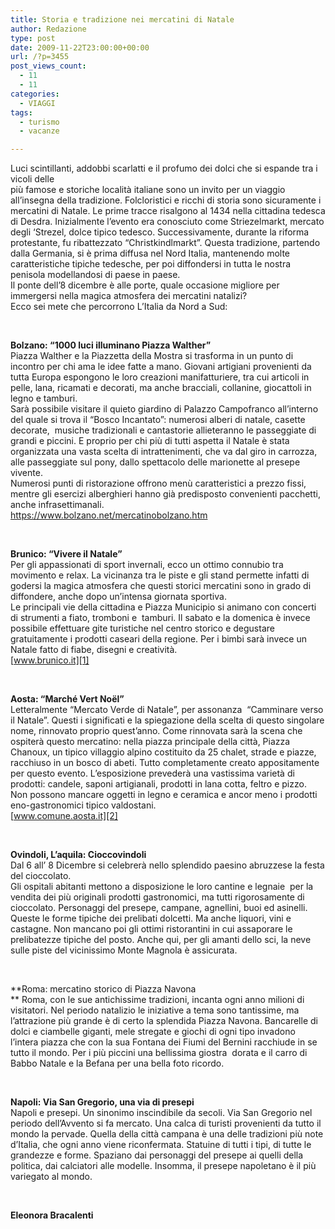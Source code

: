```yaml
---
title: Storia e tradizione nei mercatini di Natale
author: Redazione
type: post
date: 2009-11-22T23:00:00+00:00
url: /?p=3455
post_views_count:
  - 11
  - 11
categories:
  - VIAGGI
tags:
  - turismo
  - vacanze

---
```

Luci scintillanti, addobbi scarlatti e il profumo dei dolci che si espande tra i vicoli delle  
pi&ugrave; famose e storiche localit&agrave; italiane sono un invito per un viaggio all&#8217;insegna della tradizione. Folcloristici e ricchi di storia sono sicuramente i mercatini di Natale. Le prime tracce risalgono al 1434 nella cittadina tedesca di Desdra. Inizialmente l&#8217;evento era conosciuto come Striezelmarkt, mercato degli &#8216;Strezel, dolce tipico tedesco. Successivamente, durante la riforma protestante, fu ribattezzato &ldquo;Christkindlmarkt&rdquo;. Questa tradizione, partendo dalla Germania, si &egrave; prima diffusa nel Nord Italia, mantenendo molte caratteristiche tipiche tedesche, per poi diffondersi in tutta le nostra penisola modellandosi di paese in paese.  
Il ponte dell&#8217;8 dicembre &egrave; alle porte, quale occasione migliore per immergersi nella magica atmosfera dei mercatini natalizi?  
Ecco sei mete che percorrono L&#8217;Italia da Nord a Sud:

&nbsp;

**Bolzano: &ldquo;1000 luci illuminano Piazza Walther&rdquo;**  
Piazza Walther e la Piazzetta della Mostra si trasforma in un punto di incontro per chi ama le idee fatte a mano. Giovani artigiani provenienti da tutta Europa espongono le loro creazioni manifatturiere, tra cui articoli in pelle, lana, ricamati e decorati, ma anche bracciali, collanine, giocattoli in legno e tamburi.  
Sar&agrave; possibile visitare il quieto giardino di Palazzo Campofranco all&#8217;interno del quale si trova il &ldquo;Bosco Incantato&rdquo;: numerosi alberi di natale, casette decorate,&nbsp; musiche tradizionali e cantastorie allieteranno le passeggiate di grandi e piccini. E proprio per chi pi&ugrave; di tutti aspetta il Natale &egrave; stata organizzata una vasta scelta di intrattenimenti, che va dal giro in carrozza, alle passeggiate sul pony, dallo spettacolo delle marionette al presepe vivente.  
Numerosi punti di ristorazione offrono men&ugrave; caratteristici a prezzo fissi, mentre gli esercizi alberghieri hanno gi&agrave; predisposto convenienti pacchetti, anche infrasettimanali.  
<https://www.bolzano.net/mercatinobolzano.htm>

&nbsp;

**Brunico: &ldquo;Vivere il Natale&rdquo;**  
Per gli appassionati di sport invernali, ecco un ottimo connubio tra movimento e relax. La vicinanza tra le piste e gli stand permette infatti di godersi la magica atmosfera che questi storici mercatini sono in grado di diffondere, anche dopo un&#8217;intensa giornata sportiva.  
Le principali vie della cittadina e Piazza Municipio si animano con concerti di strumenti a fiato, tromboni e&nbsp; tamburi. Il sabato e la domenica &egrave; invece possibile effettuare gite turistiche nel centro storico e degustare gratuitamente i prodotti caseari della regione. Per i bimbi sar&agrave; invece un Natale fatto di fiabe, disegni e creativit&agrave;.  
[www.brunico.it][1]

&nbsp;

**Aosta: &ldquo;March&eacute; Vert No&euml;l&rdquo;**  
Letteralmente &ldquo;Mercato Verde di Natale&rdquo;, per assonanza&nbsp; &ldquo;Camminare verso il Natale&rdquo;. Questi i significati e la spiegazione della scelta di questo singolare nome, rinnovato proprio quest&#8217;anno. Come rinnovata sar&agrave; la scena che ospiter&agrave; questo mercatino: nella piazza principale della citt&agrave;, Piazza Chanoux, un tipico villaggio alpino costituito da 25 chalet, strade e piazze, racchiuso in un bosco di abeti. Tutto completamente creato appositamente per questo evento. L&#8217;esposizione preveder&agrave; una vastissima variet&agrave; di prodotti: candele, saponi artigianali, prodotti in lana cotta, feltro e pizzo. Non possono mancare oggetti in legno e ceramica e ancor meno i prodotti eno&#45;gastronomici tipico valdostani.  
[www.comune.aosta.it][2]

&nbsp;

**Ovindoli, L&#8217;aquila: Cioccovindoli**  
Dal 6 all&#8217; 8 Dicembre si celebrer&agrave; nello splendido paesino abruzzese la festa del cioccolato.  
Gli ospitali abitanti mettono a disposizione le loro cantine e legnaie&nbsp; per la vendita dei pi&ugrave; originali prodotti gastronomici, ma tutti rigorosamente di cioccolato. Personaggi del presepe, campane, agnellini, buoi ed asinelli. Queste le forme tipiche dei prelibati dolcetti. Ma anche liquori, vini e castagne. Non mancano poi gli ottimi ristorantini in cui assaporare le prelibatezze tipiche del posto. Anche qui, per gli amanti dello sci, la neve sulle piste del vicinissimo Monte Magnola &egrave; assicurata.

&nbsp;

**Roma: mercatino storico di Piazza Navona  
** Roma, con le sue antichissime tradizioni, incanta ogni anno milioni di visitatori. Nel periodo natalizio le iniziative a tema sono tantissime, ma l&#8217;attrazione pi&ugrave; grande &egrave; di certo la splendida Piazza Navona. Bancarelle di dolci e ciambelle giganti, mele stregate e giochi di ogni tipo invadono l&#8217;intera piazza che con la sua Fontana dei Fiumi del Bernini racchiude in se tutto il mondo. Per i pi&ugrave; piccini una bellissima giostra&nbsp; dorata e il carro di Babbo Natale e la Befana per una bella foto ricordo.

&nbsp;

**Napoli: Via San Gregorio, una via di presepi**  
Napoli e presepi. Un sinonimo inscindibile da secoli. Via San Gregorio nel periodo dell&#8217;Avvento si fa mercato. Una calca di turisti provenienti da tutto il mondo la pervade. Quella della citt&agrave; campana &egrave; una delle tradizioni pi&ugrave; note d&#8217;Italia, che ogni anno viene riconfermata. Statuine di tutti i tipi, di tutte le&nbsp; grandezze e forme. Spaziano dai personaggi del presepe ai quelli della politica, dai calciatori alle modelle. Insomma, il presepe napoletano &egrave; il pi&ugrave; variegato al mondo.

&nbsp;

**Eleonora Bracalenti**

 [1]: https://www.brunico.it
 [2]: https://www.comune.aosta.it